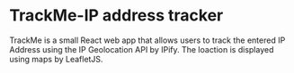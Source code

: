 # TrackMe-IP address tracker


TrackMe is a small React web app that allows users to track the entered IP Address using the IP Geolocation API by IPify. The loaction is displayed using maps by LeafletJS.




